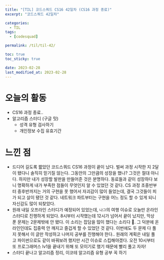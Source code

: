 ```yaml
---
title: "[TIL] 코드스쿼드 CS16 42일차 (CS16 과정 종료)"
excerpt: "코드스쿼드 42일차"

categories:
  - TIL
tags:
  - [codesquad]

permalink: /til/til-42/

toc: true
toc_sticky: true

date: 2023-02-28
last_modified_at: 2023-02-28
---
```


# 오늘의 활동
- CS16 과정 종료..
- 알고리즘 스터디 (구글 밋)
  - 성격 유형 검사하기
  - 개인정보 수집 유효기간

# 느낀 점
- 드디어 길도록 짧았던 코드스쿼드 CS16 과정이 끝이 났다. 벌써 과정 시작한 지 2달이 됐다니 솔직히 믿기질 않는다. 그동안의 그만큼의 성장을 했나? 그것은 절대 아니다. 하지만 내가 성장할 발판을 만들어준 것은 분명하다. 동료들과 같이 성장하다 보니 명확하게 내가 부족한 점들이 무엇인지 알 수 있었던 것 같다. CS 과정 초중반부터 중후반까지는 거의 구현을 못 했어서 자괴감이 많이 들었는데, 결국 그것들이 피가 되고 살이 됐던 것 같다. 네트워크 파트부터는 구현을 어느 정도 할 수 있게 되니 자신감도 많이 되찾았다.
- 원래 내일 오프라인 스터디가 예정되어 있었는데, `나그`의 여행 이슈로 오늘만 온라인 스터디로 진행하게 되었다. 8시부터 시작했는데 12시가 넘어서 끝이 났지만, 막상 푼 문제는 2문제밖에 안 됐다. 이 소리는 잡담을 많이 했다는 소리다 👀. 그 덕분에 온라인인데도 집중력 안 깨지고 즐겁게 할 수 있었던 것 같다. 이번에도 두 문제 다 풀지 못해서 이 글만 작성하고 나머지 공부를 진행해야 한다.. 원래의 계획은 내일 풀고 파이썬으로도 같이 바꿔보려 했지만 시간 이슈로 스킵해야겠다. 오전 10시부터 또 프로그래머스 lv1을 끝내기 위해 또 모이기로 했기 때문에 빨리 풀고 자자!
- 스터디 끝나고 알고리즘 정리, 이코테 알고리즘 유형 공부 꼭 하기